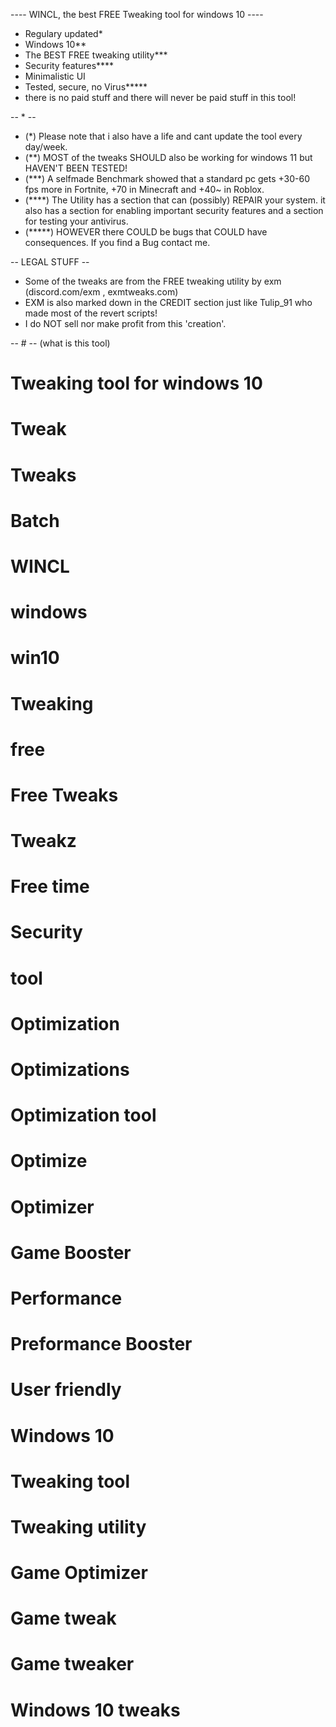 ---- WINCL, the best FREE Tweaking tool for windows 10 ----   

* Regulary updated*   
* Windows 10**   
* The BEST FREE tweaking utility***   
* Security features****   
* Minimalistic UI   
* Tested, secure, no Virus***** 
* there is no paid stuff and there will never be paid stuff in this tool!

-- * --   
* (*) Please note that i also have a life and cant update the tool every day/week.   
* (**) MOST of the tweaks SHOULD also be working for windows 11 but HAVEN'T BEEN TESTED!   
* (***) A selfmade Benchmark showed that a standard pc gets +30-60 fps more in Fortnite, +70 in Minecraft and +40~ in Roblox.   
* (****) The Utility has a section that can (possibly) REPAIR your system. it also has a section for enabling important security features and a section for testing your antivirus.   
* (*****) HOWEVER there COULD be bugs that COULD have consequences. If you find a Bug contact me.

-- LEGAL STUFF --   
* Some of the tweaks are from the FREE tweaking utility by exm (discord.com/exm , exmtweaks.com)   
* EXM is also marked down in the CREDIT section just like Tulip_91 who made most of the revert scripts!   
* I do NOT sell nor make profit from this 'creation'.
 
-- # --   (what is this tool)
# Tweaking tool for windows 10
# Tweak
# Tweaks
# Batch
# WINCL
# windows
# win10
# Tweaking
# free
# Free Tweaks
# Tweakz
# Free time
# Security
# tool
# Optimization
# Optimizations
# Optimization tool
# Optimize
# Optimizer
# Game Booster
# Performance
# Preformance Booster
# User friendly
# Windows 10
# Tweaking tool
# Tweaking utility
# Game Optimizer
# Game tweak
# Game tweaker
# Windows 10 tweaks
